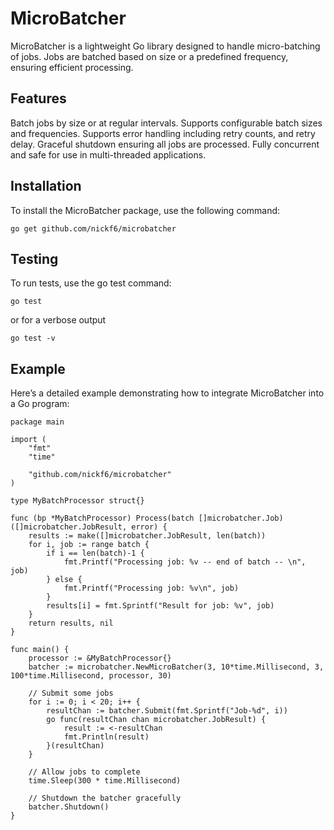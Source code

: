 # MicroBatcher

MicroBatcher is a lightweight Go library designed to handle micro-batching of jobs. Jobs are batched based on size or a predefined frequency, ensuring efficient processing.

## Features

Batch jobs by size or at regular intervals.
Supports configurable batch sizes and frequencies.
Supports error handling including retry counts, and retry delay.
Graceful shutdown ensuring all jobs are processed.
Fully concurrent and safe for use in multi-threaded applications.

## Installation

To install the MicroBatcher package, use the following command:

`go get github.com/nickf6/microbatcher`

## Testing

To run tests, use the go test command:

`go test`

or for a verbose output

`go test -v`

## Example

Here’s a detailed example demonstrating how to integrate MicroBatcher into a Go program:

```
package main

import (
	"fmt"
	"time"

	"github.com/nickf6/microbatcher"
)

type MyBatchProcessor struct{}

func (bp *MyBatchProcessor) Process(batch []microbatcher.Job) ([]microbatcher.JobResult, error) {
	results := make([]microbatcher.JobResult, len(batch))
	for i, job := range batch {
		if i == len(batch)-1 {
			fmt.Printf("Processing job: %v -- end of batch -- \n", job)
		} else {
			fmt.Printf("Processing job: %v\n", job)
		}
		results[i] = fmt.Sprintf("Result for job: %v", job)
	}
	return results, nil
}

func main() {
	processor := &MyBatchProcessor{}
	batcher := microbatcher.NewMicroBatcher(3, 10*time.Millisecond, 3, 100*time.Millisecond, processor, 30)

	// Submit some jobs
	for i := 0; i < 20; i++ {
		resultChan := batcher.Submit(fmt.Sprintf("Job-%d", i))
		go func(resultChan chan microbatcher.JobResult) {
			result := <-resultChan
			fmt.Println(result)
		}(resultChan)
	}

	// Allow jobs to complete
	time.Sleep(300 * time.Millisecond)

	// Shutdown the batcher gracefully
	batcher.Shutdown()
}


```
